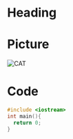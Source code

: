 # Heading
# Picture
![CAT](https://octodex.github.com/images/yaktocat.png)
# Code
```cpp
#include <iostream>
int main(){
  return 0;
}
```
